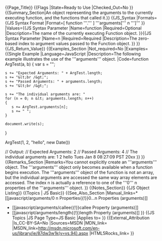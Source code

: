 {{Page_Title}}
{{Flags
|State=Ready to Use
|Checked_Out=No
}}
{{Summary_Section|An object representing the arguments to the currently executing function, and the functions that called it.}}
{{JS_Syntax
|Formats={{JS Syntax Format
|Format=[ function '''.''' ] '''arguments[''' n ''']'''
}}
|Values={{JS Syntax Parameter
|Name=function
|Required=Optional
|Description=The name of the currently executing Function object.
}}{{JS Syntax Parameter
|Name=n
|Required=Required
|Description=The zero-based index to argument values passed to the Function object.
}}
}}
{{JS_Return_Value}}
{{Examples_Section
|Not_required=No
|Examples={{Single Example
|Language=JavaScript
|Description=The following example illustrates the use of the '''arguments''' object.
|Code=function ArgTest(a, b)
 {
    var s = "";
 
    s += "Expected Arguments: " + ArgTest.length;
    s += "&lt;br /&gt;";
    s += "Passed Arguments: " + arguments.length;
    s += "&lt;br /&gt;";
 
    s += "The individual arguments are: "
    for (n = 0; n &lt; arguments.length; n++)
    {
       s += ArgTest.arguments[n];
       s += " ";
    }
 
    document.write(s);
 }
 
 ArgTest(1, 2, "hello", new Date())
 
 // Output:
 // Expected Arguments: 2
 // Passed Arguments: 4
 // The individual arguments are: 1 2 hello Tues Jan 8 08:27:09 PST 20xx
}}
}}
{{Remarks_Section
|Remarks=You cannot explicitly create an '''arguments''' object. The '''arguments''' object only becomes available when a function begins execution. The '''arguments''' object of the function is not an array, but the individual arguments are accessed the same way array elements are accessed. The index n is actually a reference to one of the '''0''' n properties of the '''arguments''' object.
}}
{{Notes_Section}}
{{JS Object Listing}}
{{Topics | JS Basic}}
{{See_Also_Section
|Manual_links=* [[javascript/arguments/0 n Properties{{!}}0...n Properties (arguments)]]
* [[javascript/arguments/callee{{!}}callee Property (arguments)]]
* [[javascript/arguments/length{{!}}length Property (arguments)]]
}}
{{JS Topics
|JS Page Type=JS Basic
|Applies to=
}}
{{External_Attribution
|Is_CC-BY-SA=No
|Sources=MSDN
|MDN_link=
|MSDN_link=http://msdn.microsoft.com/en-us/library/ie/87dw3w1k(v=vs.94).aspx
|HTML5Rocks_link=
}}